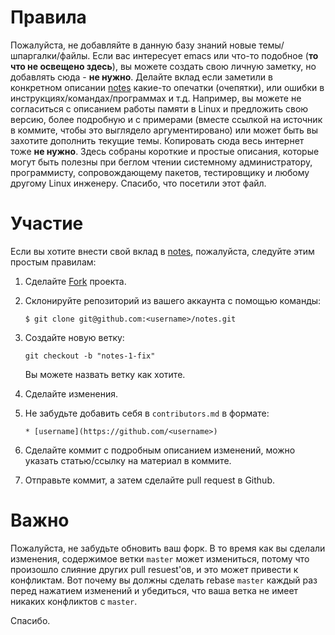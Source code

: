 # Правила

Пожалуйста, не добавляйте в данную базу знаний новые темы/шпаргалки/файлы.
Если вас интересует emacs или что-то подобное (**то что не освещено здесь**), вы можете создать свою личную заметку,
но добавлять сюда - **не нужно**. Делайте вклад если заметили в конкретном описании [notes](https://github.com/iikrllx/notes)
какие-то опечатки (очепятки), или ошибки в инструкциях/командах/программах и т.д. Например, вы можете не согласиться
с описанием работы памяти в Linux и предложить свою версию, более подробную и с примерами (вместе ссылкой на источник в коммите,
чтобы это выглядело аргументировано) или может быть вы захотите дополнить текущие темы.
Копировать сюда весь интернет тоже **не нужно**. Здесь собраны короткие и простые описания, которые могут быть полезны
при беглом чтении системному администратору, программисту, сопровождающему пакетов, тестировщику и любому другому Linux инженеру.
Спасибо, что посетили этот файл.

# Участие

Если вы хотите внести свой вклад в [notes](https://github.com/iikrllx/notes), пожалуйста, следуйте этим простым правилам:

1. Сделайте [Fork](https://github.com/iikrllx/notes) проекта.

2. Склонируйте репозиторий из вашего аккаунта с помощью команды:

    ```
    $ git clone git@github.com:<username>/notes.git
    ```

3. Создайте новую ветку:

    ```
    git checkout -b "notes-1-fix"
    ```
    Вы можете назвать ветку как хотите.

4. Сделайте изменения.

5. Не забудьте добавить себя в `contributors.md` в формате:

    ```
    * [username](https://github.com/<username>)
    ```

6. Сделайте коммит с подробным описанием изменений, можно указать статью/ссылку на материал в коммите.

6. Отправьте коммит, а затем сделайте pull request в Github.

# Важно

Пожалуйста, не забудьте обновить ваш форк. В то время как вы сделали изменения, содержимое ветки `master`
может измениться, потому что произошло слияние других pull resuest'ов, и это может привести к конфликтам.
Вот почему вы должны сделать rebase `master` каждый раз перед нажатием изменений и убедиться,
что ваша ветка не имеет никаких конфликтов с `master`.

Спасибо.
